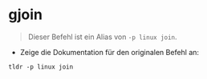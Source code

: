 # gjoin

> Dieser Befehl ist ein Alias von `-p linux join`.

- Zeige die Dokumentation für den originalen Befehl an:

`tldr -p linux join`
